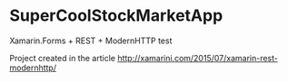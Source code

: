 # SuperCoolStockMarketApp
Xamarin.Forms + REST + ModernHTTP test

Project created in the article http://xamarini.com/2015/07/xamarin-rest-modernhttp/
